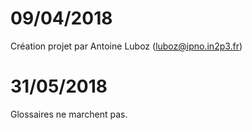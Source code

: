 # 09/04/2018
Création projet par Antoine Luboz (luboz@ipno.in2p3.fr)
# 31/05/2018
Glossaires ne marchent pas.
